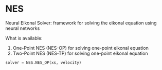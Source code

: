# NES
Neural Eikonal Solver: framework for solving the eikonal equation using neural networks

What is available:
  1) One-Point NES (NES-OP) for solving one-point eikonal equation 
  2) Two-Point NES (NES-TP) for solving one-point eikonal equation 


```python
solver = NES.NES_OP(xs, velocity)
```

